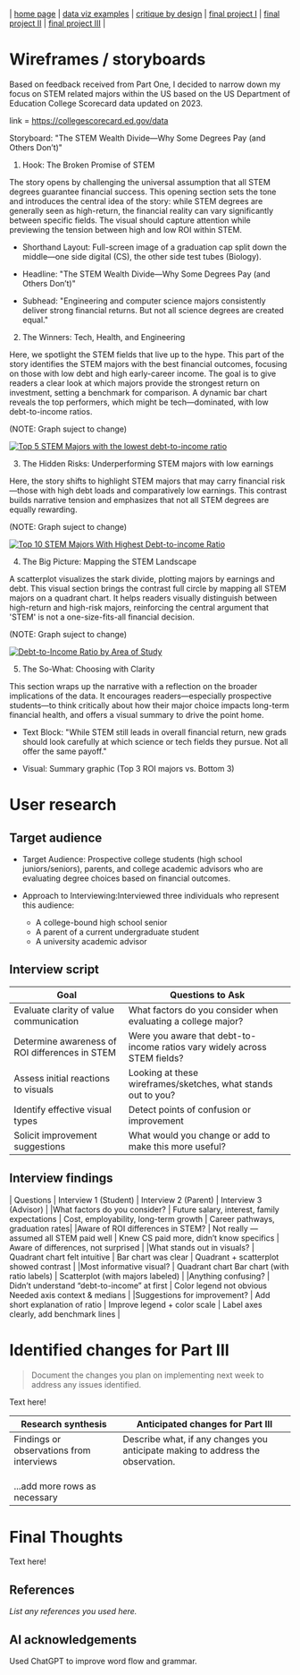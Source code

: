 | [home page](https://cmustudent.github.io/tswd-portfolio-templates/) | [data viz examples](dataviz-examples) | [critique by design](critique-by-design) | [final project I](final-project-part-one) | [final project II](final-project-part-two) | [final project III](final-project-part-three) |

# Wireframes / storyboards
Based on feedback received from Part One, I decided to narrow down my focus on STEM related majors within the US based on the US Department of Education College Scorecard data updated on 2023.

link = https://collegescorecard.ed.gov/data   

Storyboard: "The STEM Wealth Divide—Why Some Degrees Pay (and Others Don’t)"
1. Hook: The Broken Promise of STEM

The story opens by challenging the universal assumption that all STEM degrees guarantee financial success. This opening section sets the tone and introduces the central idea of the story: while STEM degrees are generally seen as high-return, the financial reality can vary significantly between specific fields. The visual should capture attention while previewing the tension between high and low ROI within STEM.

- Shorthand Layout: Full-screen image of a graduation cap split down the middle—one side digital (CS), the other side test tubes (Biology).

- Headline: "The STEM Wealth Divide—Why Some Degrees Pay (and Others Don’t)"

- Subhead: "Engineering and computer science majors consistently deliver strong financial returns. But not all science degrees are created equal."

2. The Winners: Tech, Health, and Engineering

Here, we spotlight the STEM fields that live up to the hype. This part of the story identifies the STEM majors with the best financial outcomes, focusing on those with low debt and high early-career income. The goal is to give readers a clear look at which majors provide the strongest return on investment, setting a benchmark for comparison. A dynamic bar chart reveals the top performers, which might be tech—dominated, with low debt-to-income ratios. 

(NOTE: Graph suject to change)

<div class='tableauPlaceholder' id='viz1744875497135' style='position: relative'><noscript><a href='#'><img alt='Top 5 STEM Majors with the lowest debt-to-income ratio ' src='https:&#47;&#47;public.tableau.com&#47;static&#47;images&#47;Fi&#47;FinalProjectChart1&#47;Sheet1&#47;1_rss.png' style='border: none' /></a></noscript><object class='tableauViz'  style='display:none;'><param name='host_url' value='https%3A%2F%2Fpublic.tableau.com%2F' /> <param name='embed_code_version' value='3' /> <param name='site_root' value='' /><param name='name' value='FinalProjectChart1&#47;Sheet1' /><param name='tabs' value='no' /><param name='toolbar' value='yes' /><param name='static_image' value='https:&#47;&#47;public.tableau.com&#47;static&#47;images&#47;Fi&#47;FinalProjectChart1&#47;Sheet1&#47;1.png' /> <param name='animate_transition' value='yes' /><param name='display_static_image' value='yes' /><param name='display_spinner' value='yes' /><param name='display_overlay' value='yes' /><param name='display_count' value='yes' /><param name='language' value='en-US' /></object></div>                
<script type='text/javascript'>                    
 var divElement = document.getElementById('viz1744875497135');                    
 var vizElement = divElement.getElementsByTagName('object')[0];                    vizElement.style.width='100%';vizElement.style.height=(divElement.offsetWidth*0.75)+'px';                    
 var scriptElement = document.createElement('script');                    
 scriptElement.src = 'https://public.tableau.com/javascripts/api/viz_v1.js';                    
 vizElement.parentNode.insertBefore(scriptElement, vizElement);                
</script>   

3. The Hidden Risks: Underperforming STEM majors with low earnings

Here, the story shifts to highlight STEM majors that may carry financial risk—those with high debt loads and comparatively low earnings. This contrast builds narrative tension and emphasizes that not all STEM degrees are equally rewarding.

(NOTE: Graph suject to change)

<div class='tableauPlaceholder' id='viz1744876031733' style='position: relative'><noscript><a href='#'><img alt='Top 10 STEM Majors With Highest Debt-to-income Ratio ' src='https:&#47;&#47;public.tableau.com&#47;static&#47;images&#47;Fi&#47;FinalProjectChart2_17442584742100&#47;Sheet2&#47;1_rss.png' style='border: none' /></a></noscript><object class='tableauViz'  style='display:none;'><param name='host_url' value='https%3A%2F%2Fpublic.tableau.com%2F' /> <param name='embed_code_version' value='3' /> <param name='site_root' value='' /><param name='name' value='FinalProjectChart2_17442584742100&#47;Sheet2' /><param name='tabs' value='no' /><param name='toolbar' value='yes' /><param name='static_image' value='https:&#47;&#47;public.tableau.com&#47;static&#47;images&#47;Fi&#47;FinalProjectChart2_17442584742100&#47;Sheet2&#47;1.png' /> <param name='animate_transition' value='yes' /><param name='display_static_image' value='yes' /><param name='display_spinner' value='yes' /><param name='display_overlay' value='yes' /><param name='display_count' value='yes' /><param name='language' value='en-US' /></object></div>                <script type='text/javascript'>                    
 var divElement = document.getElementById('viz1744876031733');                    
 var vizElement = divElement.getElementsByTagName('object')[0];                    vizElement.style.width='100%';vizElement.style.height=(divElement.offsetWidth*0.75)+'px';                    
 var scriptElement = document.createElement('script');                    
 scriptElement.src = 'https://public.tableau.com/javascripts/api/viz_v1.js';                    
 vizElement.parentNode.insertBefore(scriptElement, vizElement);                
</script>

4. The Big Picture: Mapping the STEM Landscape

A scatterplot visualizes the stark divide, plotting majors by earnings and debt. This visual section brings the contrast full circle by mapping all STEM majors on a quadrant chart. It helps readers visually distinguish between high-return and high-risk majors, reinforcing the central argument that 'STEM' is not a one-size-fits-all financial decision.

(NOTE: Graph suject to change)

<div class='tableauPlaceholder' id='viz1744258777620' style='position: relative'><noscript><a href='#'><img alt='Debt-to-Income Ratio by Area of Study ' src='https:&#47;&#47;public.tableau.com&#47;static&#47;images&#47;Fi&#47;FinalProjectChart3&#47;Sheet3&#47;1_rss.png' style='border: none' /></a></noscript><object class='tableauViz'  style='display:none;'><param name='host_url' value='https%3A%2F%2Fpublic.tableau.com%2F' /> <param name='embed_code_version' value='3' /> <param name='site_root' value='' /><param name='name' value='FinalProjectChart3&#47;Sheet3' /><param name='tabs' value='no' /><param name='toolbar' value='yes' /><param name='static_image' value='https:&#47;&#47;public.tableau.com&#47;static&#47;images&#47;Fi&#47;FinalProjectChart3&#47;Sheet3&#47;1.png' /> <param name='animate_transition' value='yes' /><param name='display_static_image' value='yes' /><param name='display_spinner' value='yes' /><param name='display_overlay' value='yes' /><param name='display_count' value='yes' /><param name='language' value='en-US' /><param name='filter' value='publish=yes' /></object></div>                <script type='text/javascript'>                    
 var divElement = document.getElementById('viz1744258777620');                    
 var vizElement = divElement.getElementsByTagName('object')[0];                    vizElement.style.width='100%';vizElement.style.height=(divElement.offsetWidth*0.75)+'px';                    
 var scriptElement = document.createElement('script');                    
 scriptElement.src = 'https://public.tableau.com/javascripts/api/viz_v1.js';                    
 vizElement.parentNode.insertBefore(scriptElement, vizElement);                
</script>

5. The So-What: Choosing with Clarity

This section wraps up the narrative with a reflection on the broader implications of the data. It encourages readers—especially prospective students—to think critically about how their major choice impacts long-term financial health, and offers a visual summary to drive the point home.

- Text Block: "While STEM still leads in overall financial return, new grads should look carefully at which science or tech fields they pursue. Not all offer the same payoff."

- Visual: Summary graphic (Top 3 ROI majors vs. Bottom 3)

# User research 

## Target audience

- Target Audience: Prospective college students (high school juniors/seniors), parents, and college academic advisors who are evaluating degree choices based on financial outcomes.

- Approach to Interviewing:Interviewed three individuals who represent this audience:
  - A college-bound high school senior
  - A parent of a current undergraduate student
  - A university academic advisor

## Interview script

| Goal | Questions to Ask |
|------|------------------|
|Evaluate clarity of value communication|What factors do you consider when evaluating a college major?|
|Determine awareness of ROI differences in STEM|Were you aware that debt-to-income ratios vary widely across STEM fields?|
|Assess initial reactions to visuals|Looking at these wireframes/sketches, what stands out to you?|
|Identify effective visual types|Detect points of confusion or improvement|
|Solicit improvement suggestions|What would you change or add to make this more useful?|

## Interview findings

| Questions	| Interview 1 (Student)	| Interview 2 (Parent)	| Interview 3 (Advisor) | 
|What factors do you consider?	| Future salary, interest, family expectations	| Cost, employability, long-term growth	| Career pathways, graduation rates|
|Aware of ROI differences in STEM?	| Not really — assumed all STEM paid well	| Knew CS paid more, didn’t know specifics	| Aware of differences, not surprised | 
|What stands out in visuals?	| Quadrant chart felt intuitive	| Bar chart was clear	| Quadrant + scatterplot showed contrast |
|Most informative visual?	| Quadrant chart	Bar chart (with ratio labels)	| Scatterplot (with majors labeled) | 
|Anything confusing?	| Didn’t understand “debt-to-income” at first	| Color legend not obvious	Needed axis context & medians | 
|Suggestions for improvement?	| Add short explanation of ratio	| Improve legend + color scale	| Label axes clearly, add benchmark lines |


# Identified changes for Part III
> Document the changes you plan on implementing next week to address any issues identified.  

Text here!

| Research synthesis                       | Anticipated changes for Part III                                                |
|------------------------------------------|---------------------------------------------------------------------------------|
| Findings or observations from interviews | Describe what, if any changes you anticipate making to address the observation. |
|                                          |                                                                                 |
|                                          |                                                                                 |
|                                          |                                                                                 |
| ...add more rows as necessary            |                                                                                 |

# Final Thoughts
Text here!

## References
_List any references you used here._

## AI acknowledgements
Used ChatGPT to improve word flow and grammar.

